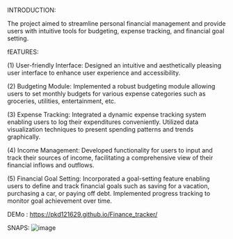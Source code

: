 
INTRODUCTION:

The project aimed to streamline personal financial management and provide users with intuitive tools for budgeting, expense tracking, and financial goal setting.

fEATURES:

(1) User-friendly Interface: Designed an intuitive and aesthetically pleasing user interface to enhance user experience and accessibility.

(2) Budgeting Module: Implemented a robust budgeting module allowing users to set monthly budgets for various expense categories such as groceries, utilities, entertainment, etc.

(3) Expense Tracking: Integrated a dynamic expense tracking system enabling users to log their expenditures conveniently. Utilized data visualization techniques to present spending patterns and trends graphically.

(4) Income Management: Developed functionality for users to input and track their sources of income, facilitating a comprehensive view of their financial inflows and outflows.

(5) Financial Goal Setting: Incorporated a goal-setting feature enabling users to define and track financial goals such as saving for a vacation, purchasing a car, or paying off debt. Implemented progress tracking to monitor goal achievement over time.

DEMo : https://pkd121629.github.io/Finance_tracker/

SNAPS: ![image](https://github.com/pkd121629/Finance_tracker/assets/149374366/dd3e0c08-eac1-4ed1-8fbd-45016ed4e346)


